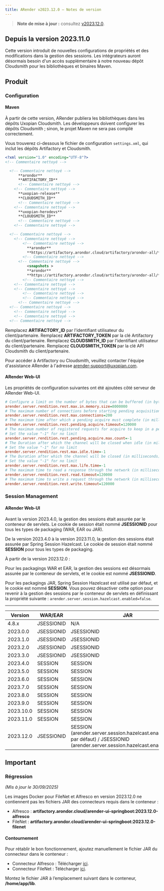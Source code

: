 ```yaml
---
title: ARender v2023.12.0 – Notes de version
---
```


> **Note de mise à jour :** consultez [v2023.12.0](/fr/releases/release-notes/v2023.12.0/).

## Depuis la version 2023.11.0

Cette version introduit de nouvelles configurations de propriétés et des modifications dans la gestion des sessions. Les intégrateurs auront désormais besoin d'un accès supplémentaire à notre nouveau dépôt Cloudsmith pour les bibliothèques et binaires Maven.


## Produit

### Configuration

#### Maven

À partir de cette version, ARender publiera les bibliothèques dans les dépôts Uxopian Cloudsmith. Les développeurs doivent configurer les dépôts Cloudsmith ; sinon, le projet Maven ne sera pas compilé correctement.

Vous trouverez ci-dessous le fichier de configuration `settings.xml`, qui inclut les dépôts Artifactory et Cloudsmith.



```xml
<?xml version="1.0" encoding="UTF-8"?>
<!-- Commentaire nettoyé -->

  <!-- Commentaire nettoyé -->
      **arondor**
      **ARTIFACTORY_ID**
      <!-- Commentaire nettoyé -->
    <!-- Commentaire nettoyé -->
      **uxopian-release**
      **CLOUDSMITH_ID**
      <!-- Commentaire nettoyé -->
    <!-- Commentaire nettoyé -->
      **uxopian-herodevs**
      **CLOUDSMITH_ID**
      <!-- Commentaire nettoyé -->
    <!-- Commentaire nettoyé -->

  <!-- Commentaire nettoyé -->
    <!-- Commentaire nettoyé -->
        <!-- Commentaire nettoyé -->
          **arondor**
          **https://artifactory.arondor.cloud/artifactory/arondor-all/**
        <!-- Commentaire nettoyé -->
      <!-- Commentaire nettoyé -->
          <snapshots >
          **arondor**
          **https://artifactory.arondor.cloud/artifactory/arondor-all/**
        <!-- Commentaire nettoyé -->
    <!-- Commentaire nettoyé -->
    <!-- Commentaire nettoyé -->
        <!-- Commentaire nettoyé -->
        <!-- Commentaire nettoyé -->
      <!-- Commentaire nettoyé -->
  <!-- Commentaire nettoyé -->
    <!-- Commentaire nettoyé -->
    <!-- Commentaire nettoyé -->
  <!-- Commentaire nettoyé -->
```


Remplacez **ARTIFACTORY_ID** par l'identifiant utilisateur du client/partenaire.
Remplacez **ARTIFACTORY_TOKEN** par la clé Artifactory du client/partenaire.
Remplacez **CLOUDSMITH_ID** par l'identifiant utilisateur du client/partenaire.
Remplacez **CLOUDSMITH_TOKEN** par la clé API Cloudsmith du client/partenaire.

Pour accéder à Artifactory ou Cloudsmith, veuillez contacter l'équipe d'assistance ARender à l'adresse arender-support@uxopian.com.


#### ARender Web-UI

Les propriétés de configuration suivantes ont été ajoutées côté serveur de ARender Web-UI.



```cfg
# Configure a limit on the number of bytes that can be buffered (in bytes)
arender.server.rendition.rest.max.in.memory.size=8000000
# The maximum number of connections before starting pending acquisition on existing ones
arender.server.rendition.rest.max.connections=200
# The maximum time after which a pending acquire must complete (in milliseconds)
arender.server.rendition.rest.pending.acquire.timeout=120000
# The maximum number of registered requests for acquire to keep in a pending queue
# Set the value "-1" for no limit
arender.server.rendition.rest.pending.acquire.max.count=-1
# The Duration after which the channel will be closed when idle (in milliseconds)
# Set the value "-1" for no limit
arender.server.rendition.rest.max.idle.time=-1
# The Duration after which the channel will be closed (in milliseconds)
# Set the value "-1" for no limit
arender.server.rendition.rest.max.life.time=-1
# The maximum time to read a response through the network (in milliseconds)
arender.server.rendition.rest.read.timeout=120000
# The maximum time to write a request through the network (in milliseconds
arender.server.rendition.rest.write.timeout=120000
```


### Session Management

#### ARender Web-UI

Avant la version 2023.4.0, la gestion des sessions était assurée par le conteneur de servlets. Le cookie de session était nommé **JSESSIONID** pour tous les types de packaging (WAR, EAR ou JAR).

De la version 2023.4.0 à la version 2023.11.0, la gestion des sessions était assurée par Spring Session Hazelcast. Le cookie de session était nommé **SESSION** pour tous les types de packaging.

À partir de la version 2023.12.0 :

Pour les packagings WAR et EAR, la gestion des sessions est désormais assurée par le conteneur de servlets, et le cookie est nommé **JSESSIONID**.

Pour les packagings JAR, Spring Session Hazelcast est utilisé par défaut, et le cookie est nommé **SESSION**. Vous pouvez désactiver cette option pour revenir à la gestion des sessions par le conteneur de servlets en définissant la propriété suivante : ```arender.server.session.hazelcast.enabled=false```.


--------------------------------------------------------------------------------------------------------------------------------------------------------------
|  Version  |  WAR/EAR   |                                                                JAR                                                                |
|-----------|------------|-----------------------------------------------------------------------------------------------------------------------------------|
| 4.8.x     | JSESSIONID |                                                                N/A                                                                |
| 2023.0.0  | JSESSIONID |                                                             JSESSIONID                                                            |
| 2023.1.0  | JSESSIONID |                                                             JSESSIONID                                                            |
| 2023.2.0  | JSESSIONID |                                                             JSESSIONID                                                            |
| 2023.3.0  | JSESSIONID |                                                             JSESSIONID                                                            |
| 2023.4.0  | SESSION    |                                                              SESSION                                                              |
| 2023.5.0  | SESSION    |                                                              SESSION                                                              |
| 2023.6.0  | SESSION    |                                                              SESSION                                                              |
| 2023.7.0  | SESSION    |                                                              SESSION                                                              |
| 2023.8.0  | SESSION    |                                                              SESSION                                                              |
| 2023.9.0  | SESSION    |                                                              SESSION                                                              |
| 2023.10.0 | SESSION    |                                                              SESSION                                                              |
| 2023.11.0 | SESSION    |                                                              SESSION                                                              |
| 2023.12.0 | JSESSIONID | SESSION (arender.server.session.hazelcast.enabled=true, par défaut) / JSESSIONID (arender.server.session.hazelcast.enabled=false) |



## Important

### Régression

_(Mis à jour le 30/09/2025)_

Les images Docker pour FileNet et Alfresco en version 2023.12.0 ne contiennent pas les fichiers JAR des connecteurs requis dans le conteneur :

- Alfresco : **artifactory.arondor.cloud/arender-ui-springboot:2023.12.0-alfresco**
- FileNet : **artifactory.arondor.cloud/arender-ui-springboot:2023.12.0-filenet**


#### Contournement

Pour rétablir le bon fonctionnement, ajoutez manuellement le fichier JAR du connecteur dans le conteneur :

- Connecteur Alfresco : Télécharger [ici](https://artifactory.arondor.cloud/artifactory/arondor-all/com/arondor/arender/arondor-arender-cmis/2023.12.0/arondor-arender-cmis-2023.12.0-jar-with-dependencies.jar).
- Connecteur FileNet : Télécharger [ici](https://artifactory.arondor.cloud/artifactory/arondor-all/com/arondor/arender/arondor-arender-filenet-ce/2023.12.0/arondor-arender-filenet-ce-2023.12.0-jar-with-dependencies.jar).

Montez le fichier JAR à l’emplacement suivant dans le conteneur, **/home/app/lib**.